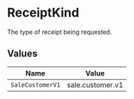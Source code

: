 # ReceiptKind

The type of receipt being requested.


## Values

| Name             | Value            |
| ---------------- | ---------------- |
| `SaleCustomerV1` | sale.customer.v1 |